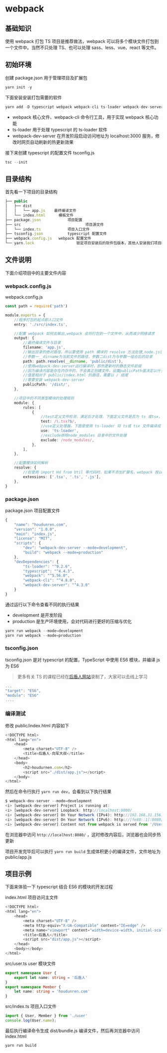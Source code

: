 # webpack

## 基础知识

使用 webpack 打包 TS 项目是推荐做法，webpack 可以将多个模块文件打包到一个文件中。当然不只处理 TS、也可以处理 sass、less、vue、react 等文件。

## 初始环境

创建 package.json 用于管理项目及扩展包

```ts
yarn init -y
```

下面安装安装打包需要的软件

```ts
yarn add -D typescript webpack webpack-cli ts-loader webpack-dev-server
```

- webpack 核心文件、webpack-cli 命令行工具，用于实现 webpack 核心功能
- ts-loader 用于处理 typescript 的 ts-loader 软件
- webpack-dev-server 在开发阶段启动访问地址为 localhost:3000 服务，修改时网页自动刷新的热更新效果

接下来创建 typescript 的配置文件 tsconfig.js

```ts
tsc --init
```

## 目录结构

首先看一下项目的目录结构

```ts
├── public
│   ├── dist
│   │   └── app.js    最终编译文件
│   └── index.html		模板文件
├── package.json			项目配置
├── src								项目源文件
│   └── index.ts			项目入口文件
├── tsconfig.json			typescript 配置文件
├── webpack.config.js	webpack 配置文件
└── yarn.lock					锁定项目安装后的软件包版本，其他人安装我们项目时可以使用相同的版本，保证正常运行
```

## 文件说明

下面介绍项目中的主要文件内容

### webpack.config.js

webpack.config.js

```ts
const path = require('path')

module.exports = {
    //程序打包的起点即入口文件
    entry: './src/index.ts',

    //配置 webpack 如何去输出,webpack 会将打包到一个文件中，从而减少网络请求
    output: {
        //最终编译文件与目录
        filename: 'app.js',
        //输出目录的绝对路径，所以要使用 path 模块的 resolve 方法处理,node.js已经内置了path模块
        //参数一__dirname为当前文件的路径，参数二dist为与参数一组合后的目录
        path: path.resolve(__dirname, 'public/dist'),
        //使用webpack-dev-server运行编译时，即热更新时的静态文件前缀
        //因为编译内容是存在内存中的，不会真正创建文件，设置publicPath值决定以什么路径引用文件
        //值是相对于 public/index.html 的路径，需要以 / 结尾
        //需要安装 webpack-dev-server
        publicPath: '/dist/',
    },

    //项目中的不同类型模块的处理规则
    module: {
        rules: [
            {
                //test定义文件检测，满足后才处理，下面定义文件是否为 ts 或tsx，则满中本规则，然后进行处理
                test: /\.tsx?$/,
                //use定义处理器，下面是使用 ts-loader 将 ts或 tsx 文件编译成 javascript
                use: 'ts-loader',
                //exclude排除node_modules 目录中的文件处理
                exclude: /node_modules/,
            },
        ],
    },

    //配置模块如何解析
    resolve: {
        //在使用 import Hd from Util 等代码时，如果不添加扩展名，webpack 按以下扩展名顺序匹配文件
        extensions: ['.tsx', '.ts', '.js'],
    },
}
```

### package.json

package.json 项目配置文件

```ts
{
    "name": "houdunren.com",
    "version": "1.0.0",
    "main": "index.js",
    "license": "MIT",
    "scripts": {
        "dev": "webpack-dev-server --mode=development",
        "build": "webpack --mode=production"
    },
    "devDependencies": {
        "ts-loader": "^9.2.6",
        "typescript": "^4.4.3",
        "webpack": "^5.56.0",
        "webpack-cli": "^4.8.0",
        "webpack-dev-server": "^4.3.0"
    }
}
```

通过运行以下命令查看不同的执行结果

- development 是开发阶段
- production 是生产环境使用，会对代码进行更好的压缩与优化

```ts
yarn run webpack --mode=development
yarn run webpack --mode=production
```

### tsconfig.json

tsconfig.json 是对 typescript 的配置，TypeScript 中使用 ES6 模块，并编译 js 为 ES6

> 更多有关 TS 的课程已经在[后盾人网站](https://houdunren.com/)录制了，大家可以去线上学习

```ts
...
"target": "ES6",
"module": "ES6"
....
```

### 编译测试

修改 public/index.html 内容如下

```ts
<!DOCTYPE html>
<html lang="en">
    <head>
        <meta charset="UTF-8" />
        <title>后盾人-向军大叔</title>
    </head>
    <body>
        <h2>houdurnen.com</h2>
        <script src="./dist/app.js"></script>
    </body>
</html>
```

然后在命令行执行 `yarn run dev`，会看到以下执行结果

```ts
$ webpack-dev-server --mode=development
<i> [webpack-dev-server] Project is running at:
<i> [webpack-dev-server] Loopback: http://localhost:8080/
<i> [webpack-dev-server] On Your Network (IPv4): http://192.168.31.156:8080/
<i> [webpack-dev-server] On Your Network (IPv6): http://[fe80::1]:8080/
<i> [webpack-dev-server] Content not from webpack is served from '/Users/hd/test/ts/public' directory
```

在浏览器中访问 `http://localhost:8080/` ，这时修改内容后，浏览器也会同步热更新

项目开发完毕后可以执行 `yarn run build` 生成体积更小的编译文件，文件地址为 public/app.js

## 项目示例

下面来体验一下 typescript 结合 ES6 的模块的开发过程

index.html 项目访问主文件

```ts
<!DOCTYPE html>
<html lang="en">
    <head>
        <meta charset="UTF-8" />
        <meta http-equiv="X-UA-Compatible" content="IE=edge" />
        <meta name="viewport" content="width=device-width, initial-scale=1.0" />
        <title>后盾人</title>
        <script src="dist/app.js"></script>
    </head>
    <body></body>
</html>
```

src/user.ts user 模块文件

```ts
export namespace User {
    export let name: string = '后盾人'
}
export namespace Member {
    let name: string = 'houdunren.com'
}
```

src/index.ts 项目入口文件

```ts
import { User, Member } from './user'
console.log(User.name);
```

最后执行编译命令生成 dist/bundle.js 编译文件，然后再浏览器中访问 index.html

```ts
yarn run build
```



